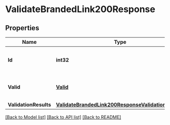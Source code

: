 # ValidateBrandedLink200Response

## Properties

Name | Type | Description | Notes
------------ | ------------- | ------------- | -------------
**Id** | **int32** | The ID of the branded link. |
**Valid** | [**Valid**](Valid.md) | Indicates if the link branding is valid. |
**ValidationResults** | [**ValidateBrandedLink200ResponseValidationResults**](ValidateBrandedLink200ResponseValidationResults.md) |  |

[[Back to Model list]](../README.md#documentation-for-models) [[Back to API list]](../README.md#documentation-for-api-endpoints) [[Back to README]](../README.md)


